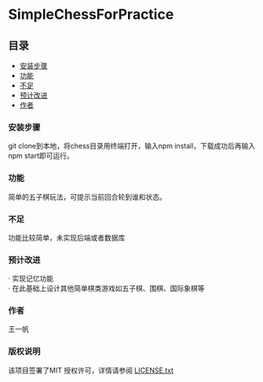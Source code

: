 # SimpleChessForPractice

## 目录

- [安装步骤](#安装步骤)
- [功能](#功能)
- [不足](#不足)
- [预计改进](#预计改进)
- [作者](#作者)


### 安装步骤

git clone到本地，将chess目录用终端打开，输入npm install，下载成功后再输入npm start即可运行。

### 功能

简单的五子棋玩法，可提示当前回合轮到谁和状态。

### 不足

功能比较简单，未实现后端或者数据库

### 预计改进

· 实现记忆功能   <br/>
· 在此基础上设计其他简单棋类游戏如五子棋、围棋、国际象棋等

### 作者

王一帆

### 版权说明

该项目签署了MIT 授权许可，详情请参阅 [LICENSE.txt](https://github.com/shaojintian/Best_README_template/blob/master/LICENSE.txt)
